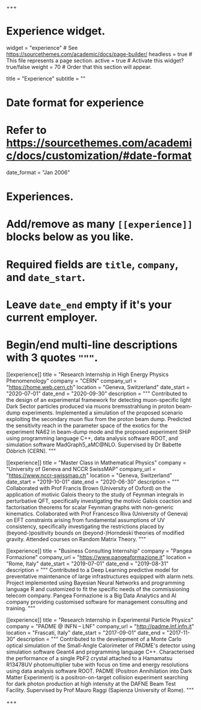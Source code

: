 +++
# Experience widget.
widget = "experience"  # See https://sourcethemes.com/academic/docs/page-builder/
headless = true  # This file represents a page section.
active = true  # Activate this widget? true/false
weight = 70  # Order that this section will appear.

title = "Experience"
subtitle = ""

# Date format for experience
#   Refer to https://sourcethemes.com/academic/docs/customization/#date-format
date_format = "Jan 2006"

# Experiences.
#   Add/remove as many `[[experience]]` blocks below as you like.
#   Required fields are `title`, `company`, and `date_start`.
#   Leave `date_end` empty if it's your current employer.
#   Begin/end multi-line descriptions with 3 quotes `"""`.

[[experience]]
  title = "Research Internship in High Energy Physics Phenomenology"
  company = "CERN"
  company_url = "https://home.web.cern.ch"
  location = "Geneva, Switzerland"
  date_start = "2020-07-01"
  date_end = "2020-09-30"
  description = """
  Contributed to the design of an experimental framework for detecting muon-specific light Dark Sector particles produced via muons bremsstrahlung in proton beam-dump experiments. Implemented a simulation of the proposed scenario exploiting the secondary muon flux from the proton beam dump. Predicted the sensitivity reach in the parameter space of the exotics for the experiment NA62 in beam-dump mode and the proposed experiment SHiP using programming language C++, data analysis software ROOT, and simulation software MadGraph5_aMC@NLO. Supervised by Dr Babette Döbrich (CERN).
  """
  
[[experience]]
  title = "Master Class in Mathematical Physics"
  company = "University of Geneva and NCCR SwissMAP"
  company_url = "https://www.nccr-swissmap.ch"
  location = "Geneva, Switzerland"
  date_start = "2019-10-01"
  date_end = "2020-06-30"
  description = """
  Collaborated with Prof Francis Brown (University of Oxford) on the application of motivic Galois theory to the study of Feynman integrals in perturbative QFT, specifically investigating the motivic Galois coaction and factorisation theorems for scalar Feynman graphs with non-generic kinematics. Collaborated with Prof Francesco Riva (University of Geneva) on EFT constraints arising from fundamental assumptions of UV consistency, specifically investigating the restrictions placed by (beyond-)positivity bounds on (beyond-)Horndeski theories of modified gravity. Attended courses on Random Matrix Theory.
"""

[[experience]]
  title = "Business Consulting Internship"
  company = "Pangea Formazione"
  company_url = "https://www.pangeaformazione.it"
  location = "Rome, Italy"
  date_start = "2019-07-01"
  date_end = "2019-08-31"
  description = """
  Contributed to a Deep Learning predictive model for preventative maintenance of large infrastructures equipped with alarm nets. Project implemented using Bayesian Neural Networks and programming language R and customized to fit the specific needs of the commissioning telecom company. Pangea Formazione is a Big Data Analytics and AI company providing customised software for management consulting and training.
"""

[[experience]]
  title = "Research Internship in Experimental Particle Physics"
  company = "PADME @ INFN – LNF"
  company_url = "http://padme.lnf.infn.it"
  location = "Frascati, Italy"
  date_start = "2017-09-01"
  date_end = "2017-11-30"
  description = """
  Contributed to the development of a Monte Carlo optical simulation of the Small-Angle Calorimeter of PADME's detector using simulation software Geant4 and programming language C++. Characterised the performance of a single PbF2 crystal attached to a Hamamatsu R13478UV photomultiplier tube with focus on time and energy resolutions using data analysis software ROOT. PADME (Positron Annihilation into Dark Matter Experiment) is a positron-on-target collision experiment searching for dark photon production at high intensity at the DAFNE Beam Test Facility. Supervised by Prof Mauro Raggi (Sapienza University of Rome).
  """

+++
